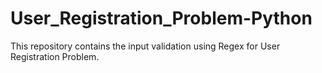 # User_Registration_Problem-Python
This repository contains the input validation using Regex for User Registration Problem.
